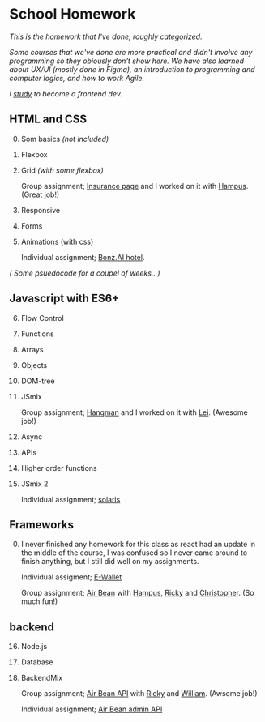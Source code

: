 # School Homework
_This is the homework that I've done, roughly categorized._

_Some courses that we've done are more practical and didn't involve any programming so they obiously don't show here. We have also learned about UX/UI (mostly done in Figma), an introduction to programming and computer logics, and how to work Agile._

_I [study](https://www.folkuniversitetet.se/vara-skolor/yh-utbildningar/alla-yh-utbildningar/it-data/frontendutvecklare/) to become a frontend dev._

## HTML and CSS
0. Som basics *(not included)*
1. Flexbox
2. Grid *(with some flexbox)*

    Group assignment; [Insurance page](https://github.com/Hampus83/insurance-exam) and I worked on it with [Hampus](https://github.com/Hampus83). (Great job!)

3. Responsive
4. Forms
5. Animations (with css)

    Individual assignment; [Bonz.AI hotel](https://github.com/MonBjo/bonz.ai_hotel).

*( Some psuedocode for a coupel of weeks.. )*

## Javascript with ES6+
6. Flow Control
7. Functions
8. Arrays
9. Objects
10. DOM-tree
11. JSmix

    Group assignment; [Hangman](https://github.com/MonBjo/hangman) and I worked on it with [Lei](https://github.com/Lilyklingy). (Awesome job!)

12. Async
13. APIs
14. Higher order functions
15. JSmix 2

    Individual assignment; [solaris](https://github.com/MonBjo/solaris)

## Frameworks

00. I never finished any homework for this class as react had an update in the middle of the course, I was confused so I never came around to finish anything, but I still did well on my assignments. 

    Individual assigment; [E-Wallet](https://github.com/MonBjo/e-wallet)

    Group assignment;  [Air Bean](https://github.com/christopherwahlstrom/AirBean) with [Hampus](https://github.com/Hampus83), [Ricky](https://github.com/RickyJohansson) and [Christopher](https://github.com/christopherwahlstrom). (So much fun!)

## backend
16. Node.js
17. Database
18. BackendMix

    Group assignment; [Air Bean API](https://github.com/RickyJohansson/Airbean-API---Bunny-Scientists) with [Ricky](https://github.com/RickyJohansson) and [William](https://github.com/Williamlof). (Awsome job!)

    Individual assignment; [Air Bean admin API](https://github.com/MonBjo/Airbean-API-admin)